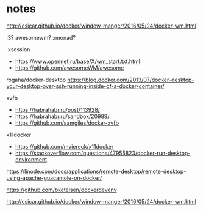 # notes

http://csicar.github.io/docker/window-manger/2016/05/24/docker-wm.html

i3? awesomewm? xmonad?


.xsession 
 - https://www.opennet.ru/base/X/wm_start.txt.html
 - https://github.com/awesomeWM/awesome

rogaha/docker-desktop
https://blog.docker.com/2013/07/docker-desktop-your-desktop-over-ssh-running-inside-of-a-docker-container/

xvfb
 - https://habrahabr.ru/post/113928/
 - https://habrahabr.ru/sandbox/20989/
 - https://github.com/samgiles/docker-xvfb

x11docker
 - https://github.com/mviereck/x11docker
 - https://stackoverflow.com/questions/47955823/docker-run-desktop-environment

https://linode.com/docs/applications/remote-desktop/remote-desktop-using-apache-guacamole-on-docker/

https://github.com/bketelsen/dockerdevenv

http://csicar.github.io/docker/window-manger/2016/05/24/docker-wm.html
